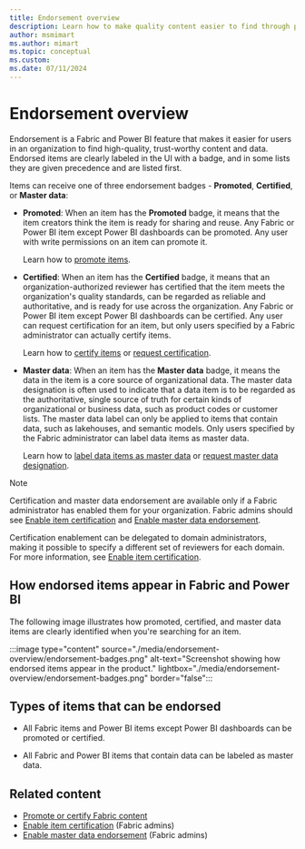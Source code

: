 ```yaml
---
title: Endorsement overview
description: Learn how to make quality content easier to find through promotion or certification.
author: msmimart
ms.author: mimart
ms.topic: conceptual
ms.custom:
ms.date: 07/11/2024
---
```


# Endorsement overview

Endorsement is a Fabric and Power BI feature that makes it easier for users in an organization to find high-quality, trust-worthy content and data. Endorsed items are clearly labeled in the UI with a badge, and in some lists they are given precedence and are listed first.

Items can receive one of three endorsement badges - **Promoted**, **Certified**, or **Master data**:

* **Promoted**: When an item has the **Promoted** badge, it means that the item creators think the item is ready for sharing and reuse. Any Fabric or Power BI item except Power BI dashboards can be promoted. Any user with write permissions on an item can promote it.

    Learn how to [promote items](../fundamentals/endorsement-promote-certify.md#promote-items).

* **Certified**: When an item has the **Certified** badge, it means that an organization-authorized reviewer has certified that the item meets the organization's quality standards, can be regarded as reliable and authoritative, and is ready for use across the organization. Any Fabric or Power BI item except Power BI dashboards can be certified. Any user can request certification for an item, but only users specified by a Fabric administrator can actually certify items.

    Learn how to [certify items](../fundamentals/endorsement-promote-certify.md#certify-items) or [request certification](../fundamentals/../fundamentals/endorsement-promote-certify.md#request-certification-or-master-data-designation).

* **Master data**: When an item has the **Master data** badge, it means the data in the item is a core source of organizational data. The master data designation is often used to indicate that a data item is to be regarded as the authoritative, single source of truth for certain kinds of organizational or business data, such as product codes or customer lists. The master data label can only be applied to items that contain data, such as lakehouses, and semantic models. Only users specified by the Fabric administrator can label data items as master data.

    Learn how to [label data items as master data](../fundamentals/endorsement-promote-certify.md#label-data-items-as-master-data) or [request master data designation](../fundamentals/../fundamentals/endorsement-promote-certify.md#request-certification-or-master-data-designation).

> [!NOTE]
> Certification and master data endorsement are available only if a Fabric administrator has enabled them for your organization. Fabric admins should see [Enable item certification](../admin/endorsement-certification-enable.md) and [Enable master data endorsement](../admin/endorsement-master-data-enable.md).
> 
> Certification enablement can be delegated to domain administrators, making it possible to specify a different set of reviewers for each domain. For more information, see [Enable item certification](../admin/endorsement-certification-enable.md).

## How endorsed items appear in Fabric and Power BI

The following image illustrates how promoted, certified, and master data items are clearly identified when you're searching for an item.

:::image type="content" source="./media/endorsement-overview/endorsement-badges.png" alt-text="Screenshot showing how endorsed items appear in the product." lightbox="./media/endorsement-overview/endorsement-badges.png" border="false":::

## Types of items that can be endorsed

* All Fabric items and Power BI items except Power BI dashboards can be promoted or certified.

* All Fabric and Power BI items that contain data can be labeled as master data.

## Related content

* [Promote or certify Fabric content](../fundamentals/endorsement-promote-certify.md)
* [Enable item certification](../admin/endorsement-certification-enable.md) (Fabric admins)
* [Enable master data endorsement](../admin/endorsement-master-data-enable.md) (Fabric admins)